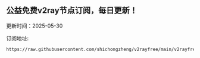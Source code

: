 ## 公益免费v2ray节点订阅，每日更新！
更新时间：2025-05-30

订阅地址:
```
https://raw.githubusercontent.com/shichongzheng/v2rayfree/main/v2rayfree
```
